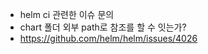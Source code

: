 



- helm ci 관련한 이슈 문의
- chart 폴더 외부 path로 참조를 할 수 잇는가? 
- https://github.com/helm/helm/issues/4026